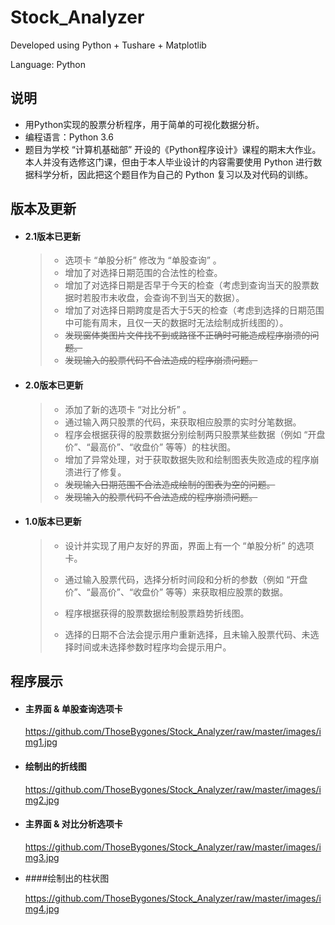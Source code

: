 # Stock_Analyzer

Developed using Python + Tushare + Matplotlib

Language: Python

## 说明

- 用Python实现的股票分析程序，用于简单的可视化数据分析。
- 编程语言：Python 3.6
- 题目为学校 “计算机基础部” 开设的《Python程序设计》课程的期末大作业。本人并没有选修这门课，但由于本人毕业设计的内容需要使用 Python 进行数据科学分析，因此把这个题目作为自己的 Python 复习以及对代码的训练。

## 版本及更新

- #### 2.1版本已更新

  > - 选项卡 “单股分析” 修改为 “单股查询” 。
  > - 增加了对选择日期范围的合法性的检查。
  > - 增加了对选择日期是否早于今天的检查（考虑到查询当天的股票数据时若股市未收盘，会查询不到当天的数据）。
  > - 增加了对选择日期跨度是否大于5天的检查（考虑到选择的日期范围中可能有周末，且仅一天的数据时无法绘制成折线图的）。
  > - ~~发现窗体类图片文件找不到或路径不正确时可能造成程序崩溃的问题。~~
  > - ~~发现输入的股票代码不合法造成的程序崩溃问题。~~

- #### 2.0版本已更新

  > - 添加了新的选项卡 “对比分析” 。
  > - 通过输入两只股票的代码，来获取相应股票的实时分笔数据。
  > - 程序会根据获得的股票数据分别绘制两只股票某些数据（例如 “开盘价”、“最高价”、“收盘价” 等等）的柱状图。
  > - 增加了异常处理，对于获取数据失败和绘制图表失败造成的程序崩溃进行了修复。
  > - ~~发现输入日期范围不合法造成绘制的图表为空的问题。~~
  > - ~~发现输入的股票代码不合法造成的程序崩溃问题。~~

- #### 1.0版本已更新

  > - 设计并实现了用户友好的界面，界面上有一个 “单股分析” 的选项卡。
  > - 通过输入股票代码，选择分析时间段和分析的参数（例如 “开盘价”、“最高价”、“收盘价” 等等）来获取相应股票的数据。
  > - 程序根据获得的股票数据绘制股票趋势折线图。
  >
  > - 选择的日期不合法会提示用户重新选择，且未输入股票代码、未选择时间或未选择参数时程序均会提示用户。

## 程序展示

+ #### 主界面 & 单股查询选项卡

  <https://github.com/ThoseBygones/Stock_Analyzer/raw/master/images/img1.jpg>

+ #### 绘制出的折线图

  <https://github.com/ThoseBygones/Stock_Analyzer/raw/master/images/img2.jpg>

+ #### 主界面 & 对比分析选项卡

  <https://github.com/ThoseBygones/Stock_Analyzer/raw/master/images/img3.jpg>

+ ####绘制出的柱状图

  <https://github.com/ThoseBygones/Stock_Analyzer/raw/master/images/img4.jpg>